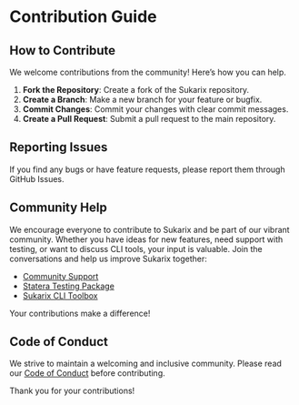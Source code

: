 # Contribution Guide

<!-- toc -->

## How to Contribute

We welcome contributions from the community! Here’s how you can help.

1. **Fork the Repository**: Create a fork of the Sukarix repository.
2. **Create a Branch**: Make a new branch for your feature or bugfix.
3. **Commit Changes**: Commit your changes with clear commit messages.
4. **Create a Pull Request**: Submit a pull request to the main repository.

## Reporting Issues

If you find any bugs or have feature requests, please report them through GitHub Issues.

## Community Help

We encourage everyone to contribute to Sukarix and be part of our vibrant community. Whether you have ideas for new features, need support with testing, or want to discuss CLI tools, your input is valuable. Join the conversations and help us improve Sukarix together:

- [Community Support](https://github.com/orgs/sukarix/discussions/categories/community-support)
- [Statera Testing Package](https://github.com/orgs/sukarix/discussions/categories/statera-testing-package)
- [Sukarix CLI Toolbox](https://github.com/orgs/sukarix/discussions/categories/sukarix-cli-toolbox)

Your contributions make a difference!

## Code of Conduct

We strive to maintain a welcoming and inclusive community. Please read
our [Code of Conduct](code-of-conduct.md) before contributing.

Thank you for your contributions!
